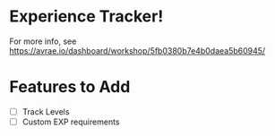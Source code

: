 # Experience Tracker!
For more info, see
https://avrae.io/dashboard/workshop/5fb0380b7e4b0daea5b60945/


# Features to Add
- [ ] Track Levels
- [ ] Custom EXP requirements
